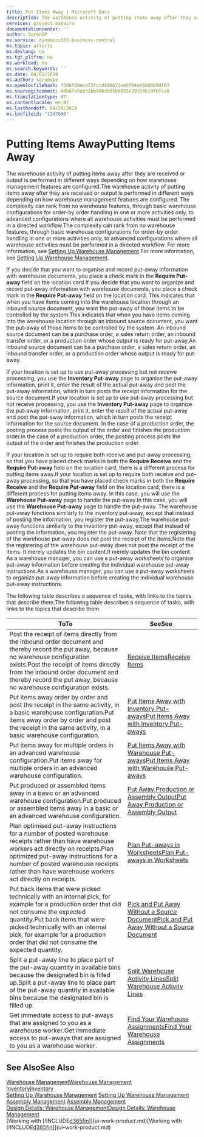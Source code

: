 ```yaml
---
title: Put Items Away | Microsoft Docs
description: The warehouse activity of putting items away after they are received or output is performed in different ways depending on how warehouse management features are configured.
services: project-madeira
documentationcenter: ''
author: SorenGP
ms.service: dynamics365-business-central
ms.topic: article
ms.devlang: na
ms.tgt_pltfrm: na
ms.workload: na
ms.search.keywords: ''
ms.date: 04/01/2019
ms.author: sgroespe
ms.openlocfilehash: f3d6f08eca73fccd408672ea5f94a660d669df67
ms.sourcegitcommit: 60b87e5eb32bb408dd65b9855c29159b1dfbfca8
ms.translationtype: HT
ms.contentlocale: en-NZ
ms.lasthandoff: 04/29/2019
ms.locfileid: "1247690"
---
```

# <a name="putting-items-away"></a><span data-ttu-id="c167c-103">Putting Items Away</span><span class="sxs-lookup"><span data-stu-id="c167c-103">Putting Items Away</span></span>
<span data-ttu-id="c167c-104">The warehouse activity of putting items away after they are received or output is performed in different ways depending on how warehouse management features are configured.</span><span class="sxs-lookup"><span data-stu-id="c167c-104">The warehouse activity of putting items away after they are received or output is performed in different ways depending on how warehouse management features are configured.</span></span> <span data-ttu-id="c167c-105">The complexity can rank from no warehouse features, through basic warehouse configurations for order-by order handling in one or more activities only, to advanced configurations where all warehouse activities must be performed in a directed workflow.</span><span class="sxs-lookup"><span data-stu-id="c167c-105">The complexity can rank from no warehouse features, through basic warehouse configurations for order-by order handling in one or more activities only, to advanced configurations where all warehouse activities must be performed in a directed workflow.</span></span> <span data-ttu-id="c167c-106">For more information, see [Setting Up Warehouse Management](warehouse-setup-warehouse.md).</span><span class="sxs-lookup"><span data-stu-id="c167c-106">For more information, see [Setting Up Warehouse Management](warehouse-setup-warehouse.md).</span></span>

<span data-ttu-id="c167c-107">If you decide that you want to organise and record put-away information with warehouse documents, you place a check mark in the **Require Put-away** field on the location card.</span><span class="sxs-lookup"><span data-stu-id="c167c-107">If you decide that you want to organize and record put-away information with warehouse documents, you place a check mark in the **Require Put-away** field on the location card.</span></span> <span data-ttu-id="c167c-108">This indicates that when you have items coming into the warehouse location through an inbound source document, you want the put-away of those items to be controlled by the system.</span><span class="sxs-lookup"><span data-stu-id="c167c-108">This indicates that when you have items coming into the warehouse location through an inbound source document, you want the put-away of those items to be controlled by the system.</span></span> <span data-ttu-id="c167c-109">An inbound source document can be a purchase order, a sales return order, an inbound transfer order, or a production order whose output is ready for put-away.</span><span class="sxs-lookup"><span data-stu-id="c167c-109">An inbound source document can be a purchase order, a sales return order, an inbound transfer order, or a production order whose output is ready for put-away.</span></span>  

<span data-ttu-id="c167c-110">If your location is set up to use put-away processing but not receive processing, you use the **Inventory Put-away** page to organise the put-away information, print it, enter the result of the actual put-away and post the put-away information, which in turn posts the receipt information for the source document.</span><span class="sxs-lookup"><span data-stu-id="c167c-110">If your location is set up to use put-away processing but not receive processing, you use the **Inventory Put-away** page to organize the put-away information, print it, enter the result of the actual put-away and post the put-away information, which in turn posts the receipt information for the source document.</span></span> <span data-ttu-id="c167c-111">In the case of a production order, the posting process posts the output of the order and finishes the production order.</span><span class="sxs-lookup"><span data-stu-id="c167c-111">In the case of a production order, the posting process posts the output of the order and finishes the production order.</span></span>

<span data-ttu-id="c167c-112">If your location is set up to require both receive and put-away processing, so that you have placed check marks in both the **Require Receive** and the **Require Put-away** field on the location card, there is a different process for putting items away.</span><span class="sxs-lookup"><span data-stu-id="c167c-112">If your location is set up to require both receive and put-away processing, so that you have placed check marks in both the **Require Receive** and the **Require Put-away** field on the location card, there is a different process for putting items away.</span></span> <span data-ttu-id="c167c-113">In this case, you will use the **Warehouse Put-away** page to handle the put-away.</span><span class="sxs-lookup"><span data-stu-id="c167c-113">In this case, you will use the **Warehouse Put-away** page to handle the put-away.</span></span> <span data-ttu-id="c167c-114">The warehouse put-away functions similarly to the inventory put-away, except that instead of posting the information, you register the put-away.</span><span class="sxs-lookup"><span data-stu-id="c167c-114">The warehouse put-away functions similarly to the inventory put-away, except that instead of posting the information, you register the put-away.</span></span> <span data-ttu-id="c167c-115">Note that the registering of the warehouse put-away does not post the receipt of the items.</span><span class="sxs-lookup"><span data-stu-id="c167c-115">Note that the registering of the warehouse put-away does not post the receipt of the items.</span></span> <span data-ttu-id="c167c-116">It merely updates the bin content.</span><span class="sxs-lookup"><span data-stu-id="c167c-116">It merely updates the bin content.</span></span> <span data-ttu-id="c167c-117">As a warehouse manager, you can use a put-away worksheets to organise put-away information before creating the individual warehouse put-away instructions.</span><span class="sxs-lookup"><span data-stu-id="c167c-117">As a warehouse manager, you can use a put-away worksheets to organize put-away information before creating the individual warehouse put-away instructions.</span></span>

<span data-ttu-id="c167c-118">The following table describes a sequence of tasks, with links to the topics that describe them.</span><span class="sxs-lookup"><span data-stu-id="c167c-118">The following table describes a sequence of tasks, with links to the topics that describe them.</span></span>   

|<span data-ttu-id="c167c-119">**To**</span><span class="sxs-lookup"><span data-stu-id="c167c-119">**To**</span></span>|<span data-ttu-id="c167c-120">**See**</span><span class="sxs-lookup"><span data-stu-id="c167c-120">**See**</span></span>|  
|------------|-------------|  
|<span data-ttu-id="c167c-121">Post the receipt of items directly from the inbound order document and thereby record the put away, because no warehouse configuration exists.</span><span class="sxs-lookup"><span data-stu-id="c167c-121">Post the receipt of items directly from the inbound order document and thereby record the put away, because no warehouse configuration exists.</span></span>|[<span data-ttu-id="c167c-122">Receive Items</span><span class="sxs-lookup"><span data-stu-id="c167c-122">Receive Items</span></span>](warehouse-how-receive-items.md)|  
|<span data-ttu-id="c167c-123">Put items away order by order and post the receipt in the same activity, in a basic warehouse configuration.</span><span class="sxs-lookup"><span data-stu-id="c167c-123">Put items away order by order and post the receipt in the same activity, in a basic warehouse configuration.</span></span>|[<span data-ttu-id="c167c-124">Put Items Away with Inventory Put-aways</span><span class="sxs-lookup"><span data-stu-id="c167c-124">Put Items Away with Inventory Put-aways</span></span>](warehouse-how-to-put-items-away-with-inventory-put-aways.md)|  
|<span data-ttu-id="c167c-125">Put items away for multiple orders in an advanced warehouse configuration.</span><span class="sxs-lookup"><span data-stu-id="c167c-125">Put items away for multiple orders in an advanced warehouse configuration.</span></span>|[<span data-ttu-id="c167c-126">Put Items Away with Warehouse Put-aways</span><span class="sxs-lookup"><span data-stu-id="c167c-126">Put Items Away with Warehouse Put-aways</span></span>](warehouse-how-to-put-items-away-with-warehouse-put-aways.md)|  
|<span data-ttu-id="c167c-127">Put produced or assembled items away in a basic or an advanced warehouse configuration.</span><span class="sxs-lookup"><span data-stu-id="c167c-127">Put produced or assembled items away in a basic or an advanced warehouse configuration.</span></span>|[<span data-ttu-id="c167c-128">Put Away Production or Assembly Output</span><span class="sxs-lookup"><span data-stu-id="c167c-128">Put Away Production or Assembly Output</span></span>](warehouse-how-to-put-away-production-output.md)|
|<span data-ttu-id="c167c-129">Plan optimised put-away instructions for a number of posted warehouse receipts rather than have warehouse workers act directly on receipts.</span><span class="sxs-lookup"><span data-stu-id="c167c-129">Plan optimized put-away instructions for a number of posted warehouse receipts rather than have warehouse workers act directly on receipts.</span></span>|[<span data-ttu-id="c167c-130">Plan Put-aways in Worksheets</span><span class="sxs-lookup"><span data-stu-id="c167c-130">Plan Put-aways in Worksheets</span></span>](warehouse-how-to-plan-put-aways-in-worksheets.md)|  
|<span data-ttu-id="c167c-131">Put back items that were picked technically with an internal pick, for example for a production order that did not consume the expected quantity.</span><span class="sxs-lookup"><span data-stu-id="c167c-131">Put back items that were picked technically with an internal pick, for example for a production order that did not consume the expected quantity.</span></span>|[<span data-ttu-id="c167c-132">Pick and Put Away Without a Source Document</span><span class="sxs-lookup"><span data-stu-id="c167c-132">Pick and Put Away Without a Source Document</span></span>](warehouse-how-to-create-put-aways-from-internal-put-aways.md)|
|<span data-ttu-id="c167c-133">Split a put-away line to place part of the put-away quantity in available bins because the designated bin is filled up.</span><span class="sxs-lookup"><span data-stu-id="c167c-133">Split a put-away line to place part of the put-away quantity in available bins because the designated bin is filled up.</span></span>|[<span data-ttu-id="c167c-134">Split Warehouse Activity Lines</span><span class="sxs-lookup"><span data-stu-id="c167c-134">Split Warehouse Activity Lines</span></span>](warehouse-how-to-split-warehouse-activity-lines.md)|
|<span data-ttu-id="c167c-135">Get immediate access to put-aways that are assigned to you as a warehouse worker.</span><span class="sxs-lookup"><span data-stu-id="c167c-135">Get immediate access to put-aways that are assigned to you as a warehouse worker.</span></span>|[<span data-ttu-id="c167c-136">Find Your Warehouse Assignments</span><span class="sxs-lookup"><span data-stu-id="c167c-136">Find Your Warehouse Assignments</span></span>](warehouse-how-to-find-your-warehouse-assignments.md)|    

## <a name="see-also"></a><span data-ttu-id="c167c-137">See Also</span><span class="sxs-lookup"><span data-stu-id="c167c-137">See Also</span></span>  
[<span data-ttu-id="c167c-138">Warehouse Management</span><span class="sxs-lookup"><span data-stu-id="c167c-138">Warehouse Management</span></span>](warehouse-manage-warehouse.md)  
[<span data-ttu-id="c167c-139">Inventory</span><span class="sxs-lookup"><span data-stu-id="c167c-139">Inventory</span></span>](inventory-manage-inventory.md)  
<span data-ttu-id="c167c-140">[Setting Up Warehouse Management](warehouse-setup-warehouse.md)   </span><span class="sxs-lookup"><span data-stu-id="c167c-140">[Setting Up Warehouse Management](warehouse-setup-warehouse.md)   </span></span>  
<span data-ttu-id="c167c-141">[Assembly Management](assembly-assemble-items.md)  </span><span class="sxs-lookup"><span data-stu-id="c167c-141">[Assembly Management](assembly-assemble-items.md)  </span></span>  
[<span data-ttu-id="c167c-142">Design Details: Warehouse Management</span><span class="sxs-lookup"><span data-stu-id="c167c-142">Design Details: Warehouse Management</span></span>](design-details-warehouse-management.md)  
<span data-ttu-id="c167c-143">[Working with [!INCLUDE[d365fin](includes/d365fin_md.md)]](ui-work-product.md)</span><span class="sxs-lookup"><span data-stu-id="c167c-143">[Working with [!INCLUDE[d365fin](includes/d365fin_md.md)]](ui-work-product.md)</span></span>  
